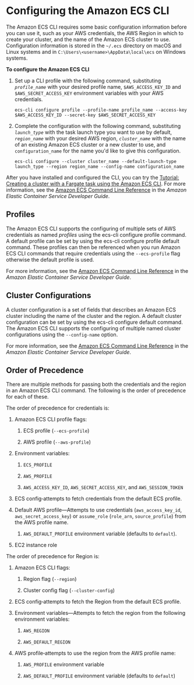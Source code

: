 # Configuring the Amazon ECS CLI<a name="ECS_CLI_Configuration"></a>

The Amazon ECS CLI requires some basic configuration information before you can use it, such as your AWS credentials, the AWS Region in which to create your cluster, and the name of the Amazon ECS cluster to use\. Configuration information is stored in the `~/.ecs` directory on macOS and Linux systems and in `C:\Users\<username>\AppData\local\ecs` on Windows systems\.

**To configure the Amazon ECS CLI**

1. Set up a CLI profile with the following command, substituting *`profile_name`* with your desired profile name, `$AWS_ACCESS_KEY_ID` and `$AWS_SECRET_ACCESS_KEY` environment variables with your AWS credentials\.

   ```
   ecs-cli configure profile --profile-name profile_name --access-key $AWS_ACCESS_KEY_ID --secret-key $AWS_SECRET_ACCESS_KEY
   ```

1. Complete the configuration with the following command, substituting *`launch_type`* with the task launch type you want to use by default, *`region_name`* with your desired AWS region, *`cluster_name`* with the name of an existing Amazon ECS cluster or a new cluster to use, and `configuration_name` for the name you'd like to give this configuration\.

   ```
   ecs-cli configure --cluster cluster_name --default-launch-type launch_type --region region_name --config-name configuration_name
   ```

After you have installed and configured the CLI, you can try the [Tutorial: Creating a cluster with a Fargate task using the Amazon ECS CLI](ecs-cli-tutorial-fargate.md)\. For more information, see the [Amazon ECS Command Line Reference](https://docs.aws.amazon.com/AmazonECS/latest/developerguide/ECS_CLI_reference.html) in the *Amazon Elastic Container Service Developer Guide*\.

## Profiles<a name="ECS_CLI_profiles"></a>

The Amazon ECS CLI supports the configuring of multiple sets of AWS credentials as named *profiles* using the ecs\-cli configure profile command\. A default profile can be set by using the ecs\-cli configure profile default command\. These profiles can then be referenced when you run Amazon ECS CLI commands that require credentials using the `--ecs-profile` flag otherwise the default profile is used\.

For more information, see the [Amazon ECS Command Line Reference](https://docs.aws.amazon.com/AmazonECS/latest/developerguide/ECS_CLI_reference.html) in the *Amazon Elastic Container Service Developer Guide*\.

## Cluster Configurations<a name="ECS_CLI_cluster_configurations"></a>

A cluster configuration is a set of fields that describes an Amazon ECS cluster including the name of the cluster and the region\. A default cluster configuration can be set by using the ecs\-cli configure default command\. The Amazon ECS CLI supports the configuring of multiple named cluster configurations using the `--config-name` option\.

For more information, see the [Amazon ECS Command Line Reference](https://docs.aws.amazon.com/AmazonECS/latest/developerguide/ECS_CLI_reference.html) in the *Amazon Elastic Container Service Developer Guide*\.

## Order of Precedence<a name="ECS_CLI_order"></a>

There are multiple methods for passing both the credentials and the region in an Amazon ECS CLI command\. The following is the order of precedence for each of these\.

The order of precedence for credentials is:

1. Amazon ECS CLI profile flags:

   1. ECS profile \(`--ecs-profile`\)

   1. AWS profile \(`--aws-profile`\)

1. Environment variables:

   1. `ECS_PROFILE`

   1. `AWS_PROFILE`

   1. `AWS_ACCESS_KEY_ID`, `AWS_SECRET_ACCESS_KEY`, and `AWS_SESSION_TOKEN`

1. ECS config‐attempts to fetch credentials from the default ECS profile\.

1. Default AWS profile—Attempts to use credentials \(`aws_access_key_id`, `aws_secret_access_key`\) or `assume_role` \(`role_arn`, `source_profile`\) from the AWS profile name\.

   1. `AWS_DEFAULT_PROFILE` environment variable \(defaults to `default`\)\.

1. EC2 instance role

The order of precedence for Region is:

1. Amazon ECS CLI flags:

   1. Region flag \(`--region`\)

   1. Cluster config flag \(`--cluster-config`\)

1. ECS config‐attempts to fetch the Region from the default ECS profile\.

1. Environment variables—Attempts to fetch the region from the following environment variables:

   1. `AWS_REGION`

   1. `AWS_DEFAULT_REGION`

1. AWS profile‐attempts to use the region from the AWS profile name:

   1. `AWS_PROFILE` environment variable

   1. `AWS_DEFAULT_PROFILE` environment variable \(defaults to `default`\)